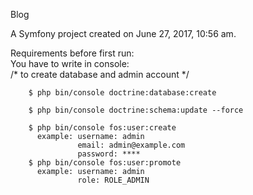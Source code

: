 Blog 

A Symfony project created on June 27, 2017, 10:56 am.

Requirements before first run: <br>
  You have to write in console: <br>
    /* to create database and admin account */<br>
    
        $ php bin/console doctrine:database:create
        
        $ php bin/console doctrine:schema:update --force

        $ php bin/console fos:user:create
          example: username: admin
                   email: admin@example.com
                   password: ****
        $ php bin/console fos:user:promote
          example: username: admin
                   role: ROLE_ADMIN
